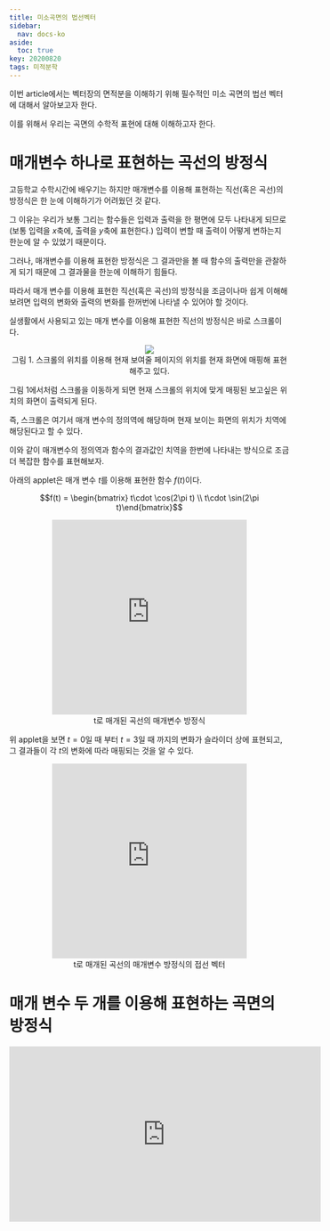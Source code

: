 ```yaml
---
title: 미소곡면의 법선벡터
sidebar:
  nav: docs-ko
aside:
  toc: true
key: 20200820
tags: 미적분학
---
```


이번 article에서는 벡터장의 면적분을 이해하기 위해 필수적인 미소 곡면의 법선 벡터에 대해서 알아보고자 한다.

이를 위해서 우리는 곡면의 수학적 표현에 대해 이해하고자 한다.

# 매개변수 하나로 표현하는 곡선의 방정식

고등학교 수학시간에 배우기는 하지만 매개변수를 이용해 표현하는 직선(혹은 곡선)의 방정식은 한 눈에 이해하기가 어려웠던 것 같다.

그 이유는 우리가 보통 그리는 함수들은 입력과 출력을 한 평면에 모두 나타내게 되므로 (보통 입력을 $x$축에, 출력을 $y$축에 표현한다.) 입력이 변할 때 출력이 어떻게 변하는지 한눈에 알 수 있었기 때문이다.

그러나, 매개변수를 이용해 표현한 방정식은 그 결과만을 볼 때 함수의 출력만을 관찰하게 되기 때문에 그 결과물을 한눈에 이해하기 힘들다.

따라서 매개 변수를 이용해 표현한 직선(혹은 곡선)의 방정식을 조금이나마 쉽게 이해해보려면 입력의 변화와 출력의 변화를 한꺼번에 나타낼 수 있어야 할 것이다.

실생활에서 사용되고 있는 매개 변수를 이용해 표현한 직선의 방정식은 바로 스크롤이다.

<p align = "center">
  <img src = "https://raw.githubusercontent.com/angeloyeo/angeloyeo.github.io/master/pics/2020-08-20-normal_vector/pic1.gif">
  <br>
  그림 1. 스크롤의 위치를 이용해 현재 보여줄 페이지의 위치를 현재 화면에 매핑해 표현해주고 있다.
</p>

그림 1에서처럼 스크롤을 이동하게 되면 현재 스크롤의 위치에 맞게 매핑된 보고싶은 위치의 화면이 출력되게 된다.

즉, 스크롤은 여기서 매개 변수의 정의역에 해당하며 현재 보이는 화면의 위치가 치역에 해당된다고 할 수 있다.

이와 같이 매개변수의 정의역과 함수의 결과값인 치역을 한번에 나타내는 방식으로 조금 더 복잡한 함수를 표현해보자.

아래의 applet은 매개 변수 $t$를 이용해 표현한 함수 $f(t)$이다.

$$f(t) = \begin{bmatrix} t\cdot \cos(2\pi t) \\ t\cdot \sin(2\pi t)\end{bmatrix}$$

<center>
  <iframe width = "350" height = "350" frameborder = "0" src="https://angeloyeo.github.io/p5/2020-08-20-normal_vector/parametric_curve/"></iframe>
  <br>
  t로 매개된 곡선의 매개변수 방정식
</center>

위 applet을 보면 $t = 0$일 때 부터 $t = 3$일 때 까지의 변화가 슬라이더 상에 표현되고, 그 결과들이 각 $t$의 변화에 따라 매핑되는 것을 알 수 있다.

<center>
  <iframe width = "350" height = "350" frameborder = "0" src="https://angeloyeo.github.io/p5/2020-08-20-normal_vector/parametric_curve_and_its_derivative/"></iframe>
  <br>
  t로 매개된 곡선의 매개변수 방정식의 접선 벡터
</center>

# 매개 변수 두 개를 이용해 표현하는 곡면의 방정식

<center>
  <iframe width="560" height="315" src="https://www.youtube.com/embed/tCBegKMJY7s" frameborder="0" allow="accelerometer; autoplay; encrypted-media; gyroscope; picture-in-picture" allowfullscreen></iframe>
</center>